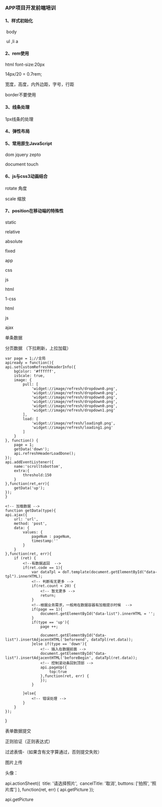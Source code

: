 ### APP项目开发前端培训

#### 1、样式初始化

​	body

​	ul ,li a

#### 2、rem使用

html  font-size:20px  

14px/20 = 0.7rem;

宽度，高度，内外边距，字号，行距 

border不要使用

#### 3、线条处理

1px线条的处理

#### 4、弹性布局



#### 5、常用原生JavaScript

dom jquery zepto

document touch 

#### 6、js与css3动画结合

rotate  角度

scale  缩放



#### 7、position在移动端的特殊性

static

relative

absolute  

fixed



app

css 

js

html

1-css

html

js





ajax



单条数据

分页数据 （下拉刷新，上拉加载）

	var page = 1;//全局
	apiready = function(){
	api.setCustomRefreshHeaderInfo({
	    bgColor: '#ffffff',
	    isScale: true,
	    image: {
	        pull: [
	            'widget://image/refresh/dropdown0.png',
	            'widget://image/refresh/dropdown0.png',
	            'widget://image/refresh/dropdown0.png',
	            'widget://image/refresh/dropdown0.png',
	            'widget://image/refresh/dropdown0.png',
	            'widget://image/refresh/dropdown1.png'
	        ],
	        load: [
	            'widget://image/refresh/loading0.png',
	            'widget://image/refresh/loading1.png'
	        ]
	    }
	}, function() {
	    page = 1;
	    getData('down');
	    api.refreshHeaderLoadDone();
	});
	api.addEventListener({
	    name:'scrolltobottom',
	    extra:{
	        threshold:150
	    }
	},function(ret,err){
	    getData('up');
	});
	}
	
	<!-- 加载数据 -->
	function getData(type){
	api.ajax({
	    url: 'url',
	    method: 'post',
	    data: {
	        values: {
	            pageNum : pageNum,
	            timestamp:''
	        }
	    }
	},function(ret, err){
	    if (ret) {
	        <!--有数据返回  -->
	        if(ret.code == 1){
	            var dataTpl = doT.template(document.getElementById("data-tpl").innerHTML);
	            <!-- 判断有无更多 -->
	            if(ret.count < 20) {
	                <!-- 暂无更多 -->
	                return;
	            }
	            <!--根据业务需求，一般用在数据容器有加载提示时候  -->
	            if(page == 1){
	                document.getElementById("data-list").innerHTML = '';
	            }
	            if(type == 'up'){
	                page ++;
	
	                document.getElementById("data-list").insertAdjacentHTML('beforeend', dataTpl(ret.data));
	            }else if(type == 'down'){
	                <!-- 插入在数据前面 -->
	                document.getElementById("data-list").insertAdjacentHTML('beforeBegin', dataTpl(ret.data));
	                <!-- 控制滚动条回到顶部 -->
	                api.pageUp({
	                    top:true
	                },function(ret, err) {
	                });
	            }
	        
	        }else{
	            <!-- 错误处理 -->
	        }
	    }
	});
}


表单数据提交

正则验证（正则表达式）

过滤表情-（如果含有文字算通过，否则提交失败）



图片上传

头像：

api.actionSheet({
​    title: '请选择照片',
​    cancelTitle: '取消',
​    buttons: ['拍照', '照片库']
}, function(ret, err) {
   api.getPicture
});

api.getPicture



